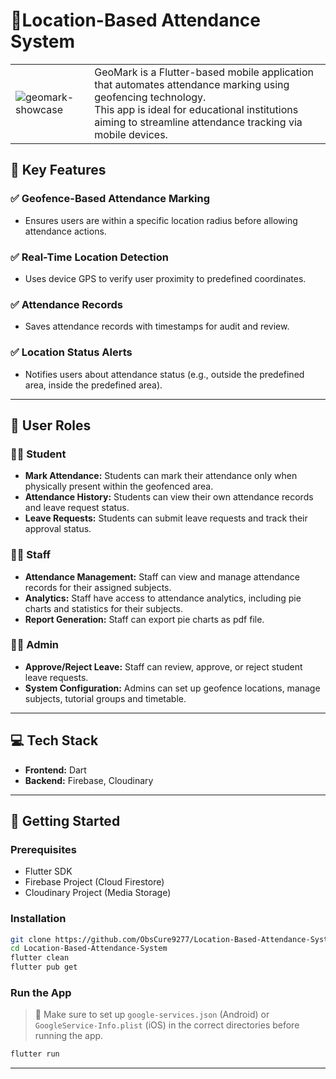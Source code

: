 # 📍Location-Based Attendance System

<table>
  <tr>
    <td>
      <img src="https://github.com/user-attachments/assets/a8ed1404-be55-4265-9c46-d00830f122a9" alt="geomark-showcase" />
    </td>
    <td>
        GeoMark is a Flutter-based mobile application that automates attendance marking using geofencing technology.<br>
        This app is ideal for educational institutions aiming to streamline attendance tracking via mobile devices.
    </td>
  </tr>
</table>

## 🔑 Key Features

### ✅ Geofence-Based Attendance Marking
  - Ensures users are within a specific location radius before allowing attendance actions.

### ✅ Real-Time Location Detection
  - Uses device GPS to verify user proximity to predefined coordinates.

### ✅ Attendance Records
  - Saves attendance records with timestamps for audit and review.

### ✅ Location Status Alerts
  - Notifies users about attendance status (e.g., outside the predefined area, inside the predefined area).

---

## 👥 User Roles

### 👨‍🎓 Student
- **Mark Attendance:** Students can mark their attendance only when physically present within the geofenced area.
- **Attendance History:** Students can view their own attendance records and leave request status.
- **Leave Requests:** Students can submit leave requests and track their approval status.

### 👨‍🏫 Staff
- **Attendance Management:** Staff can view and manage attendance records for their assigned subjects.
- **Analytics:** Staff have access to attendance analytics, including pie charts and statistics for their subjects.
- **Report Generation:** Staff can export pie charts as pdf file.

### 👩‍💼 Admin
- **Approve/Reject Leave:** Staff can review, approve, or reject student leave requests.
- **System Configuration:** Admins can set up geofence locations, manage subjects, tutorial groups and timetable.

---

## 💻 Tech Stack

- <b>Frontend:</b> Dart
- <b>Backend:</b> Firebase, Cloudinary

---

## 🚀 Getting Started

### Prerequisites
- Flutter SDK
- Firebase Project (Cloud Firestore)
- Cloudinary Project (Media Storage)

### Installation
```bash
git clone https://github.com/ObsCure9277/Location-Based-Attendance-System.git
cd Location-Based-Attendance-System
flutter clean
flutter pub get
```

### Run the App

> 🔑 Make sure to set up `google-services.json` (Android) or `GoogleService-Info.plist` (iOS) in the correct directories before running the app.
```bash
flutter run
```

---


